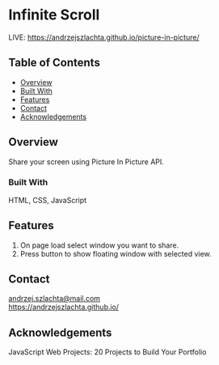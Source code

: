 # Infinite Scroll
LIVE: https://andrzejszlachta.github.io/picture-in-picture/

## Table of Contents

- [Overview](#overview)
- [Built With](#built-with)
- [Features](#features)
- [Contact](#contact)
- [Acknowledgements](#acknowledgements)

## Overview

Share your screen using Picture In Picture API.

### Built With

HTML, CSS, JavaScript

## Features

1. On page load select window you want to share.
2. Press button to show floating window with selected view.

## Contact
andrzej.szlachta@mail.com  
https://andrzejszlachta.github.io/  

## Acknowledgements

JavaScript Web Projects: 20 Projects to Build Your Portfolio
